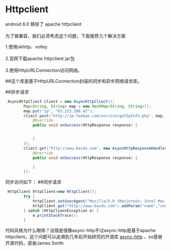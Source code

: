 # Httpclient
android 6.0 移除了 apache httpclient  <br>  
为了做兼容，我们必须考虑这个问题，下面推荐几个解决方案<br>  

1.使用okhttp、volley<br>  
2.官网下载apache httpclient jar包<br>  
3.使用HttpURLConnection访问网络。<br>  

##这个库是基于HttpURLConnection封装的同步和异步网络请求库。

##<a name="code"/>异步请求
```Java
 AsyncHttpCliect cliect = new AsyncHttpCliect();
        Map<String, String> map = new HashMap<String, String>();
        map.put("ip", "63.223.108.42");
        cliect.post("http://ip.taobao.com/service/getIpInfo.php", map, new AsyncHttpResponseHandler() {
            @Override
            public void onSuccess(HttpResponse response) {


            }
        });
        cliect.get("http://www.baidu.com", new AsyncHttpResponseHandler() {
            @Override
            public void onSuccess(HttpResponse response) {

            }
        });
```


同步访问如下：
##<a name="code"/>同步请求
```Java
 HttpClient httpClient=new HttpClient();
        try {
            httpClient.setUserAgent("Mozilla/5.0 (Macintosh; Intel Mac OS X 10_10_1) AppleWebKit/537.36 (KHTML, like Gecko) Chrome/44.0.2403.157 Safari/537.36");
            httpClient.get("http://www.baidu.com").addParam("name","sunger").addParam("age","22").execute();
        } catch (HttpClientException e) {
            e.printStackTrace();
        }
```
代码风格为什么眼熟？没错是很像async-http不过async-http是基于apache httpclient。这个问题可以追溯到几年前开始研究的开源库 [async-http](http://loopj.com/android-async-http/) ，so感谢开源代码，感谢James Smith <br>
